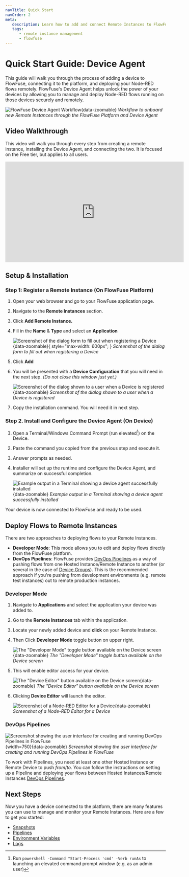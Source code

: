 ```yaml
---
navTitle: Quick Start
navOrder: 2
meta:
   description: Learn how to add and connect Remote Instances to FlowFuse, and develop workflows using the web UI.
   tags:
      - remote instance management
      - flowfuse
---
```


# Quick Start Guide: Device Agent

This guide will walk you through the process of adding a device to FlowFuse, connecting it to the platform, and deploying your Node-RED flows remotely. FlowFuse's Device Agent helps unlock the power of your devices by allowing you to manage and deploy Node-RED flows running on those devices securely and remotely.

![FlowFuse Device Agent Workflow](./images/device-agent-workflow.png){data-zoomable}
_Workflow to onboard new Remote Instances through the FlowFuse Platform and Device Agent_

## Video Walkthrough
This video will walk you through every step from creating a remote instance, installing the Device Agent, and connecting the two. It is focused on the Free tier, but applies to all users.
<iframe width="560" height="315" src="https://www.youtube.com/embed/JFY0s8X5RVo?si=MDgOaO8Iqzmc-KCk" title="YouTube video player" frameborder="0" allow="accelerometer; autoplay; clipboard-write; encrypted-media; gyroscope; picture-in-picture; web-share" referrerpolicy="strict-origin-when-cross-origin" allowfullscreen></iframe>

## Setup & Installation

### Step 1: Register a Remote Instance (On FlowFuse Platform)

1. Open your web browser and go to your FlowFuse application page.
2. Navigate to the **Remote Instances** section.
3. Click **Add Remote Instance.**
4. Fill in the **Name** & **Type** and select an **Application**

    ![Screenshot of the dialog form to fill out when registering a Device](./images/add_remote_instance.png){data-zoomable}{ style="max-width: 600px"; }
    _Screenshot of the dialog form to fill out when registering a Device_
    
5. Click **Add**
6. You will be presented with a **Device Configuration** that you will need in the next step. _(Do not close this window just yet.)_

    ![Screenshot of the dialog shown to a user when a Device is registered](./images/config_yml2a.png){data-zoomable}
    _Screenshot of the dialog shown to a user when a Device is registered_

7. Copy the installation command. You will need it in next step.

### Step 2. Install and Configure the Device Agent (On Device)

1. Open a Terminal/Windows Command Prompt (run elevated[^1]) on the Device.
2. Paste the command you copied from the previous step and execute it.
3. Answer prompts as needed.
4. Installer will set up the runtime and configure the Device Agent, and summarize on successful completion.

    ![Example output in a Terminal showing a device agent successfully installed](./images/installer_output.png){data-zoomable}
    _Example output in a Terminal showing a device agent successfully installed_

Your device is now connected to FlowFuse and ready to be used.

## Deploy Flows to Remote Instances

There are two approaches to deploying flows to your Remote Instances.

- **Developer Mode**: This mode allows you to edit and deploy flows directly from the FlowFuse platform.
- **DevOps Pipelines**: FlowFuse provides [DevOps Pipelines](/docs/user/devops-pipelines.md) as a way of pushing flows from one Hosted Instance/Remote Instance to another (or several in the case of [Device Groups](/docs/user/device-groups.md)). This is the recommended approach if you're pushing from development environments (e.g. remote test instances) out to remote production instances.

### Developer Mode

1. Navigate to **Applications** and select the application your device was added to.
2. Go to the **Remote Instances** tab within the application.
3. Locate your newly added device and **click** on your Remote Instance.
4. Then Click **Developer Mode** toggle button on upper right.

    ![The "Developer Mode" toggle button available on the Device screen](./images/developer.png){data-zoomable}
    _The "Developer Mode" toggle button available on the Device screen_

5. This will enable editor access for your device.

    ![The "Device Editor" button available on the Device screen](./images/editorEnabled.png){data-zoomable}
    _The "Device Editor" button available on the Device screen_

6. Clicking **Device Editor** will launch the editor.

    ![Screenshot of a Node-RED Editor for a Device](./images/nr_editor.png){data-zoomable}
    _Screenshot of a Node-RED Editor for a Device_

### DevOps Pipelines

![Screenshot showing the user interface for creating and running DevOps Pipelines in FlowFuse](./images/ui-devops-pipelines.png){width=750}{data-zoomable}
_Screenshot showing the user interface for creating and running DevOps Pipelines in FlowFuse_

To work with Pipelines, you need at least one other Hosted Instance or Remote Device to push _from_/_to_. You can follow the instructions on setting up a Pipeline and deploying your flows between Hosted Instances/Remote Instances [DevOps Pipelines](/docs/user/devops-pipelines.md).

## Next Steps

Now you have a device connected to the platform, there are many features you can use to manage and monitor your Remote Instances.
Here are a few to get you started:

* [Snapshots](../user/snapshots.md)
* [Pipelines](../user/devops-pipelines.md)
* [Environment Variables](../user/envvar.md)
* [Logs](../user/logs.md)


[^1]: Run `powershell -Command "Start-Process 'cmd' -Verb runAs` to launching an elevated command prompt window (e.g. as an admin user)